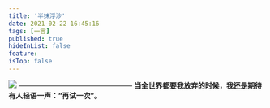 ```yaml
---
title: '半抹浮沙'
date: 2021-02-22 16:45:16
tags: [一言]
published: true
hideInList: false
feature: 
isTop: false
---
```

![](https://coding-pages-bucket-3523768-8337280-12739-496644-1304585153.cos-website.ap-hongkong.myqcloud.com/post-images/1613983651488.jpeg)
————————————————
**当全世界都要我放弃的时候，我还是期待有人轻语一声：“再试一次”。**